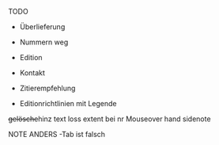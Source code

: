 TODO
- Überlieferung 
- Nummern weg


- Edition
- Kontakt
- Zitierempfehlung
- Editionrichtlinien mit Legende


<subst><del>gelösche</del><insertion>hinz</insertion></subst>
<tl> text loss
extent bei nr
Mouseover hand sidenote

NOTE ANDERS
-Tab ist falsch

